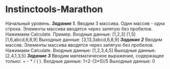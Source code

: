 # Instinctools-Marathon
 Начальный уровень.
 ***Задание 1.***
 Вводим 3 массива. Один массив - одна строка. Элементы массива вводятся через запятую без пробелов. Нажимаем Calculate.
 Пример.
 Входные данные:
  [1,2,3]
  [1,5]
  [1,6,abcd,6,8,9]
 Выходные данные:
  [3,13,3abcd,6,8,9]
 ***Задание 2***
 Вводим массив. Элементы массива вводятся через запятую без пробелов. Нажимаем Calculate.
 Входные данные:
  [1,2,3,4,5]
 Выходные данные:
  [2,4,1,3,5]
 ***Задание 3***
 Вводим математическое выражение, содержащее только: + - * / ( ).
 Входные данные:
  1+2-(3*5)/5
 Выходные данные:
 0
